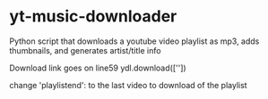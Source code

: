 # yt-music-downloader
Python script that downloads a youtube video playlist as mp3, adds thumbnails, and generates artist/title info


Download link goes on line59 ydl.download([''])

change 'playlistend': to the last video to download of the playlist
